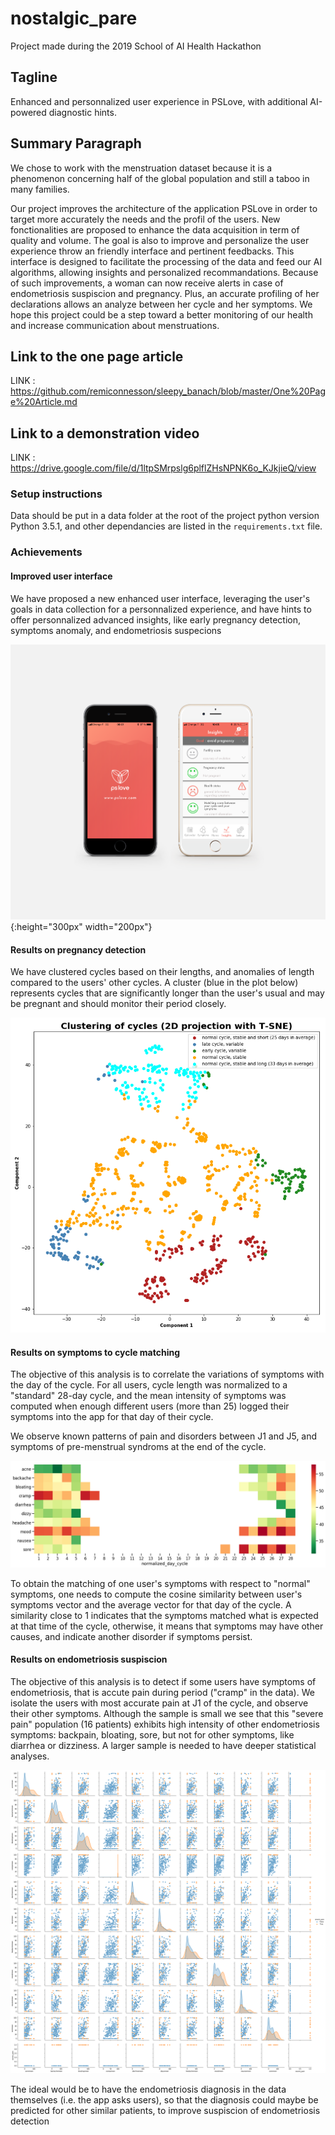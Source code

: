 # nostalgic_pare
Project made during the 2019 School of AI Health Hackathon

## Tagline

Enhanced and personnalized user experience in PSLove, with additional AI-powered diagnostic hints. 

## Summary Paragraph

We chose to work with the menstruation dataset because it is a phenomenon concerning half of the global population and still a taboo in many families. 

Our project improves the architecture of the application PSLove in order to target more accurately the needs and the profil of the users. New fonctionalities are proposed to enhance the data acquisition in term of quality and volume. The goal is also to improve and personalize the user experience throw an friendly interface and pertinent feedbacks. This interface is designed to facilitate the processing of the data and feed our AI algorithms, allowing insights and personalized recommandations. Because of such improvements, a woman can now receive alerts in case of endometriosis suspiscion and pregnancy. Plus, an accurate profiling of her declarations allows an analyze between her cycle and her symptoms. We hope this project could be a step toward a better monitoring of our health and increase communication about menstruations. 

## Link to the one page article

LINK : https://github.com/remiconnesson/sleepy_banach/blob/master/One%20Page%20Article.md

## Link to a demonstration video

LINK : https://drive.google.com/file/d/1ltpSMrpslg6plflZHsNPNK6o_KJkjieQ/view

### Setup instructions
Data should be put in a data folder at the root of the project
python version Python 3.5.1, and other dependancies are listed in the ```requirements.txt``` file.

### Achievements
#### Improved user interface
We have proposed a new enhanced user interface, leveraging the user's goals in data collection for a personnalized experience, and have hints to offer personnalized advanced insights, like early pregnancy detection, symptoms anomaly, and endometriosis suspecions

![alt text](image/mockup_iphone.png){:height="300px" width="200px"}

#### Results on pregnancy detection
We have clustered cycles based on their lengths, and anomalies of length compared to the users' other cycles. A cluster (blue in the plot below) represents cycles that are significantly longer than the user's usual and may be pregnant and should monitor their period closely.

![alt text](image/cycle_clustering.png)

#### Results on symptoms to cycle matching
The objective of this analysis is to correlate the variations of symptoms with the day of the cycle. For all users, cycle length was normalized to a "standard" 28-day cycle, and the mean intensity of symptoms was computed when enough different users (more than 25) logged their symptoms into the app for that day of their cycle.

We observe known patterns of pain and disorders between J1 and J5, and symptoms of pre-menstrual syndroms at the end of the cycle.

![alt text](image/symptom_cycle_match.png) 

To obtain the matching of one user's symptoms with respect to "normal" symptoms, one needs to compute the cosine similarity between user's symptoms vector and the average vector for that day of the cycle. A similarity close to 1 indicates that the symptoms matched what is expected at that time of the cycle, otherwise, it means that symptoms may have other causes, and indicate another disorder if symptoms persist.

#### Results on endometriosis suspiscion
The objective of this analysis is to detect if some users have symptoms of endometriosis, that is accute pain during period ("cramp" in the data). We isolate the users with most accurate pain at J1 of the cycle, and observe their other symptoms. Although the sample is small we see that this "severe pain" population (16 patients) exhibits high intensity of other endometriosis symptoms: backpain, bloating, sore, but not for other symptoms, like diarrhea or dizziness. A larger sample is needed to have deeper statistical analyses.

![alt text](image/endometriosis.png) 

The ideal would be to have the endometriosis diagnosis in the data themselves (i.e. the app asks users), so that the diagnosis could maybe be predicted for other similar patients, to improve suspiscion of endometriosis detection
